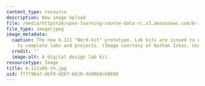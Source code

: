 ```yaml
---
content_type: resource
description: New image Upload
file: /media/https%3A/open-learning-course-data-rc.s3.amazonaws.com/6-111-introductory-digital-systems-laboratory-spring-2006/ff7f96a7dbfdd267b610ddd0b8cb0688_6-111s06-th.jpg
file_type: image/jpeg
image_metadata:
  caption: The new 6.111 "Nerd-kit" prototype. Lab kits are issued to each student
    to complete labs and projects. (Image courtesy of Nathan Ickes. Used with permission.)
  credit: ''
  image-alt: A digital design lab kit.
resourcetype: Image
title: 6-111s06-th.jpg
uid: ff7f96a7-dbfd-d267-b610-ddd0b8cb0688
---
```

